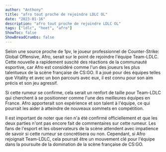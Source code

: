 ```yaml
---
author: "Anthony"
title: "afro tout proche de rejoindre LDLC OL"
date: "2023-01-16"
description: "afro tout proche de rejoindre LDLC OL"
tags: ["ldlc", "heet", "afro"]
ShowToc: false
ShowBreadCrumbs: false
---
```

Selon une source proche de 1pv, le joueur professionnel de Counter-Strike: Global Offensive, Afro, serait sur le point de rejoindre l'équipe Team-LDLC. Cette nouvelle a rapidement suscité des réactions de la communauté esportive, car Afro est considéré comme l'un des joueurs les plus talentueux de la scène française de CS:GO. Il a joué pour des équipes telles que Vitality et avec un bon parcours avec eux, il est connu pour son aim précis et son jeu agressif.

Si cette rumeur se confirme, cela serait un renfort de taille pour Team-LDLC qui cherchent à se positionner comme l'une des meilleures équipes en France. Afro apporterait son expérience et son talent à l'équipe, ce qui pourrait les aider à atteindre de nouveaux sommets en compétition.

Il est important de noter que rien n'a été confirmé officiellement et que les deux parties n'ont pas encore fait de commentaires sur cette rumeur. Les fans de l'esport et les observateurs de la scène attendent avec impatience de savoir si cette rumeur se concrétisera ou non. Cependant, si Afro rejoignait Team-LDLC, cela pourrait être un mouvement clé pour l'équipe dans la poursuite de la domination de la scène française de CS:GO.